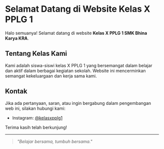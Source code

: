# Selamat Datang di Website Kelas X PPLG 1

Halo semuanya! Selamat datang di website **Kelas X PPLG 1 SMK Bhina Karya KRA**.

## Tentang Kelas Kami

Kami adalah siswa-siswi kelas X PPLG 1 yang bersemangat dalam belajar dan aktif dalam berbagai kegiatan sekolah. Website ini mencerminkan semangat kekeluargaan dan kerja sama kami.

## Kontak

Jika ada pertanyaan, saran, atau ingin bergabung dalam pengembangan web ini, silakan hubungi kami:

- Instagram: [@kelasxpplg1](https://www.instagram.com/x.pplg1bhinakaryakaranganyar?igsh=YzljYTk1ODg3Zg==)

Terima kasih telah berkunjung!

---

> *"Belajar bersama, tumbuh bersama."*
